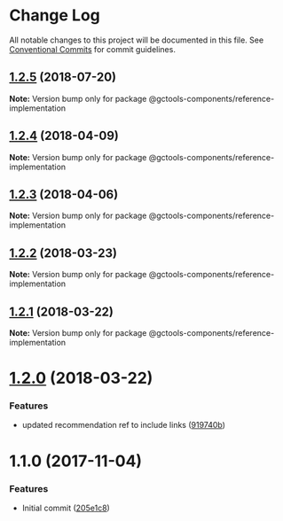 # Change Log

All notable changes to this project will be documented in this file.
See [Conventional Commits](https://conventionalcommits.org) for commit guidelines.

<a name="1.2.5"></a>
## [1.2.5](https://github.com/gctools-outilsgc/gctools-components/compare/@gctools-components/reference-implementation@1.2.4...@gctools-components/reference-implementation@1.2.5) (2018-07-20)

**Note:** Version bump only for package @gctools-components/reference-implementation





<a name="1.2.4"></a>
## [1.2.4](https://github.com/gctools-outilsgc/gctools-components/compare/@gctools-components/reference-implementation@1.1.0...@gctools-components/reference-implementation@1.2.4) (2018-04-09)




**Note:** Version bump only for package @gctools-components/reference-implementation

<a name="1.2.3"></a>
## [1.2.3](https://github.com/gctools-outilsgc/gctools-components/compare/@gctools-components/reference-implementation@1.2.2...@gctools-components/reference-implementation@1.2.3) (2018-04-06)




**Note:** Version bump only for package @gctools-components/reference-implementation

<a name="1.2.2"></a>
## [1.2.2](https://github.com/gctools-outilsgc/gctools-components/compare/@gctools-components/reference-implementation@1.2.1...@gctools-components/reference-implementation@1.2.2) (2018-03-23)




**Note:** Version bump only for package @gctools-components/reference-implementation

<a name="1.2.1"></a>
## [1.2.1](https://github.com/gctools-outilsgc/gctools-components/compare/@gctools-components/reference-implementation@1.2.0...@gctools-components/reference-implementation@1.2.1) (2018-03-22)




**Note:** Version bump only for package @gctools-components/reference-implementation

<a name="1.2.0"></a>
# [1.2.0](https://github.com/gctools-outilsgc/gctools-components/compare/@gctools-components/reference-implementation@1.1.0...@gctools-components/reference-implementation@1.2.0) (2018-03-22)


### Features

* updated recommendation ref to include links ([919740b](https://github.com/gctools-outilsgc/gctools-components/commit/919740b))




<a name="1.1.0"></a>
# 1.1.0 (2017-11-04)


### Features

* Initial commit ([205e1c8](https://github.com/gctools-outilsgc/gctools-components/commit/205e1c8))
